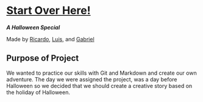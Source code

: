 # [Start Over Here!](home.md)

**_A Halloween Special_**  

Made by [Ricardo](https://github.com/ricardojrt6565), [Luis](https://github.com/luism6058), and [Gabriel](https://github.com/gabrielc0464)

## Purpose of Project
We wanted to practice our skills with Git and Markdown and create our own adventure. The day we were assigned the project,
was a day before Halloween so we decided that we should create a creative story based on the holiday of Halloween.
